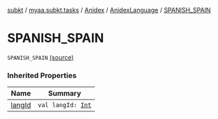 [subkt](../../../index.md) / [myaa.subkt.tasks](../../index.md) / [Anidex](../index.md) / [AnidexLanguage](index.md) / [SPANISH_SPAIN](./-s-p-a-n-i-s-h_-s-p-a-i-n.md)

# SPANISH_SPAIN

`SPANISH_SPAIN` [(source)](https://github.com/Myaamori/SubKt/blob/0.1.4/src/main/kotlin/myaa/subkt/tasks/tasks.kt#L1060)

### Inherited Properties

| Name | Summary |
|---|---|
| [langId](lang-id.md) | `val langId: `[`Int`](https://kotlinlang.org/api/latest/jvm/stdlib/kotlin/-int/index.html) |
